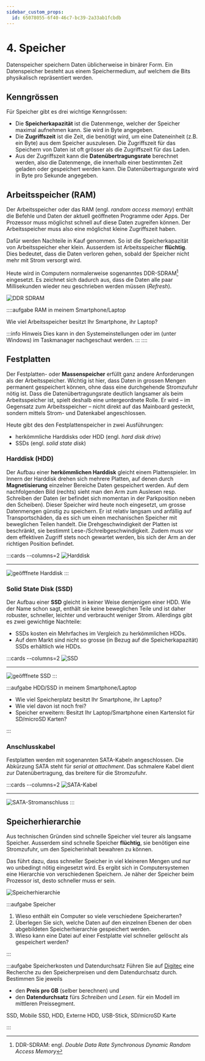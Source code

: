 ```yaml
---
sidebar_custom_props:
  id: 65078055-6f40-46c7-bc39-2a33ab1fcbdb
---
```


# 4. Speicher

Datenspeicher speichern Daten üblicherweise in binärer Form. Ein Datenspeicher besteht aus einem Speichermedium, auf welchem die Bits physikalisch repräsentiert werden.

## Kenngrössen

Für Speicher gibt es drei wichtige Kenngrössen:

- Die **Speicherkapazität** ist die Datenmenge, welcher der Speicher maximal aufnehmen kann. Sie wird in Byte angegeben.
- Die **Zugriffszeit** ist die Zeit, die benötigt wird, um eine Dateneinheit (z.B. ein Byte) aus dem Speicher auszulesen. Die Zugriffszeit für das Speichern von Daten ist oft grösser als die Zugriffszeit für das Laden.
- Aus der Zugriffszeit kann die **Datenübertragungsrate** berechnet werden, also die Datenmenge, die innerhalb einer bestimmten Zeit geladen oder gespeichert werden kann. Die Datenübertragungsrate wird in Byte pro Sekunde angegeben.


## Arbeitsspeicher (RAM)

Der Arbeitsspeicher oder das RAM (engl. *random access memory*) enthält die Befehle und Daten der aktuell geöffneten Programme oder Apps. Der Prozessor muss möglichst schnell auf diese Daten zugreifen können. Der Arbeitsspeicher muss also eine möglichst kleine Zugriffszeit haben.

Dafür werden Nachteile in Kauf genommen. So ist die Speicherkapazität von Arbeitsspeicher eher klein. Ausserdem ist Arbeitsspeicher **flüchtig**. Dies bedeutet, dass die Daten verloren gehen, sobald der Speicher nicht mehr mit Strom versorgt wird.

Heute wird in Computern normalerweise sogenanntes DDR-SDRAM[^1] eingesetzt. Es zeichnet sich dadurch aus, dass die Daten alle paar Millisekunden wieder neu geschrieben werden müssen (*Refresh*).

![DDR SDRAM](images/04-ddr-sdram.jpg)

::::aufgabe RAM in meinem Smartphone/Laptop

Wie viel Arbeitsspeicher besitzt Ihr Smartphone, ihr Laptop?

<Answer type="text" webKey="98675ca4-1e32-4d92-99fc-2fef6b5faefc" />


:::info Hinweis
Dies kann in den Systemeinstellungen oder im (unter Windows) im Taskmanager nachgeschaut werden. 
:::
::::

## Festplatten

Der Festplatten- oder **Massenspeicher** erfüllt ganz andere Anforderungen als der Arbeitsspeicher. Wichtig ist hier, dass Daten in grossen Mengen permanent gespeichert können, ohne dass eine durchgehende Stromzufuhr nötig ist. Dass die Datenübertragungsrate deutlich langsamer als beim Arbeitsspeicher ist, spielt deshalb eine untergeordnete Rolle. Er wird – im Gegensatz zum Arbeitsspeicher – nicht direkt auf das Mainboard gesteckt, sondern mittels Strom- und Datenkabel angeschlossen.

Heute gibt des den Festplattenspeicher in zwei Ausführungen:
- herkömmliche Harddisks oder HDD (engl. *hard disk drive*)
- SSDs (engl. *solid state disk*)


### Harddisk (HDD)

Der Aufbau einer **herkömmlichen Harddisk** gleicht einem Plattenspieler. Im Innern der Harddisk drehen sich mehrere Platten, auf denen durch **Magnetisierung** einzelner Bereiche Daten gespeichert werden. Auf dem nachfolgenden Bild (rechts) sieht man den Arm zum Auslesen resp. Schreiben der Daten (er befindet sich momentan in der Parkposition neben den Scheiben). Dieser Speicher wird heute noch eingesetzt, um grosse Datenmengen günstig zu speichern. Er ist relativ langsam und anfällig auf Transportschäden, da es sich um einen mechanischen Speicher mit beweglichen Teilen handelt. Die Drehgeschwindigkeit der Platten ist beschränkt, sie bestimmt Lese-/Schreibgeschwindigkeit. Zudem muss vor dem effektiven Zugriff stets noch gewartet werden, bis sich der Arm an der richtigen Position befindet.

:::cards --columns=2
![Harddisk](images/04-harddisk.jpg)
***
![geöfffnete Harddisk](images/04-harddisk-open.jpg)
:::


### Solid State Disk (SSD)

Der Aufbau einer **SSD** gleicht in keiner Weise demjenigen einer HDD. Wie der Name schon sagt, enthält sie keine beweglichen Teile und ist daher robuster, schneller, leichter und verbraucht weniger Strom. Allerdings gibt es zwei gewichtige Nachteile:

- SSDs kosten ein Mehrfaches im Vergleich zu herkömmlichen HDDs.
- Auf dem Markt sind nicht so grosse (in Bezug auf die Speicherkapazität) SSDs erhältlich wie HDDs.

:::cards --columns=2
![SSD](images/04-ssd.jpg)
***
![geöfffnete SSD](images/04-ssd-open.jpg)
:::


:::aufgabe HDD/SSD in meinem Smartphone/Laptop

- Wie viel Speicherplatz besitzt Ihr Smartphone, ihr Laptop?
- Wie viel davon ist noch frei?
- Speicher erweitern: Besitzt Ihr Laptop/Smartphone einen Kartenslot für SD/microSD Karten?

<Answer type="text" webKey="27d447fa-82af-4969-9564-edc896e5bdde" />

:::


### Anschlusskabel

Festplatten werden mit sogenannten SATA-Kabeln angeschlossen. Die Abkürzung SATA steht für *serial at attachment*. Das schmalere Kabel dient zur Datenübertragung, das breitere für die Stromzufuhr.

:::cards --columns=2
![SATA-Kabel ](images/04-sata.jpg)
***
![SATA-Stromanschluss ](images/04-sata-power.jpg)
:::


## Speicherhierarchie

Aus technischen Gründen sind schnelle Speicher viel teurer als langsame Speicher. Ausserdem sind schnelle Speicher **flüchtig**, sie benötigen eine Stromzufuhr, um den Speicherinhalt bewahren zu können.

Das führt dazu, dass schneller Speicher in viel kleineren Mengen und nur wo unbedingt nötig eingesetzt wird. Es ergibt sich in Computersystemen eine Hierarchie von verschiedenen Speichern. Je näher der Speicher beim Prozessor ist, desto schneller muss er sein.

![Speicherhierarchie](images/04-storage-hierarchy.svg)

:::aufgabe Speicher
1. Wieso enthält ein Computer so viele verschiedene Speicherarten?
2. Überlegen Sie sich, welche Daten auf den einzelnen Ebenen der oben abgebildeten Speicherhierarchie gespeichert werden.
3. Wieso kann eine Datei auf einer Festplatte viel schneller gelöscht als gespeichert werden?

<Answer type="text" webKey="074b934c-5b70-45c6-8034-4e99e77d850b" />
:::

:::aufgabe Speicherkosten und Datendurchsatz
Führen Sie auf [Digitec](https://digitec.ch) eine Recherche zu den Speicherpreisen und dem Datendurchsatz durch. Bestimmen Sie jeweils
- den **Preis pro GB** (selber berechnen) und
- den **Datendurchsatz** fürs *Schreiben* und *Lesen*.
für ein Modell im mittleren Preissegment.

SSD, Mobile SSD, HDD, Externe HDD, USB-Stick, SD/microSD Karte 

<Answer type="text" webKey="1e665ad1-531f-4d31-a9b5-a3a4c4dc80ff" />
:::

[^1]: DDR-SDRAM: engl. *Double Data Rate Synchronous Dynamic Random Access Memory*
